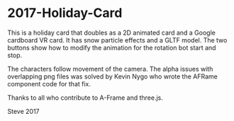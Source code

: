 # 2017-Holiday-Card

This is a holiday card that doubles as a 2D animated card and a Google cardboard VR card. It has snow particle effects and a GLTF model. The two buttons show how to modify the animation for the rotation bot start and stop. 

The characters follow movement of the camera. The alpha issues with overlapping png files was solved by Kevin Nygo who wrote the AFRame component code for that fix. 

Thanks to all who contribute to A-Frame and three.js. 

Steve 2017
